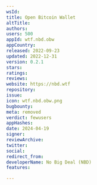```yaml
---
wsId: 
title: Open Bitcoin Wallet
altTitle: 
authors: 
users: 500
appId: wtf.nbd.obw
appCountry: 
released: 2022-09-23
updated: 2022-12-31
version: 0.2.1
stars: 
ratings: 
reviews: 
website: https://nbd.wtf
repository: 
issue: 
icon: wtf.nbd.obw.png
bugbounty: 
meta: removed
verdict: fewusers
appHashes: 
date: 2024-04-19
signer: 
reviewArchive: 
twitter: 
social: 
redirect_from: 
developerName: No Big Deal (NBD)
features: 

---
```


